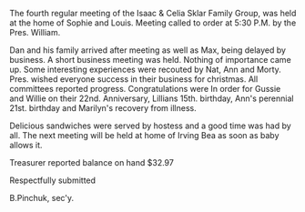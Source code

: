 The fourth regular meeting of the Isaac & Celia Sklar Family Group, was held at the home of Sophie and Louis. Meeting called to order at 5:30 P.M. by the Pres. William.

Dan and his family arrived after meeting as well as Max, being delayed by business. A short business meeting was held. Nothing of importance came up. Some interesting experiences were recouted by Nat, Ann and Morty. Pres. wished everyone success in their business for christmas. All committees reported progress. Congratulations were In order for Gussie and Willie on their 22nd. Anniversary, Lillians 15th. birthday, Ann's perennial 21st. birthday and Marilyn's recovery from illness.

Delicious sandwiches were served by hostess and a good time was had by all. The next meeting will be held at home of Irving Bea as soon as baby allows it.

Treasurer reported balance on hand \$32.97

Respectfully submitted

B.Pinchuk, sec'y.
